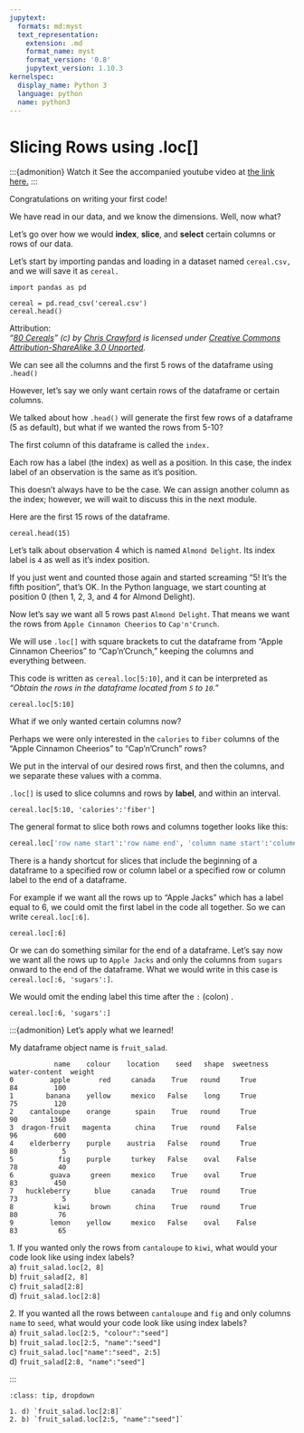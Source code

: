 ```yaml
---
jupytext:
  formats: md:myst
  text_representation:
    extension: .md
    format_name: myst
    format_version: '0.8'
    jupytext_version: 1.10.3
kernelspec:
  display_name: Python 3
  language: python
  name: python3
---
```


# Slicing Rows using .loc\[\]

:::{admonition} Watch it
See the accompanied youtube video at <a href="https://www.youtube.com/embed/W88f5DAl9hk?start=378&end=647" target="_blank">the link here.</a>
:::

Congratulations on writing your first code\!

We have read in our data, and we know the dimensions. Well, now what?

Let’s go over how we would **index**, **slice**, and **select** certain
columns or rows of our data.

Let’s start by importing pandas and loading in a dataset named
`cereal.csv,` and we will save it as `cereal.`

```{code-cell} ipython3
import pandas as pd
  
cereal = pd.read_csv('cereal.csv')
cereal.head()
```

Attribution:  
*“[80 Cereals](https://www.kaggle.com/crawford/80-cereals/)” (c) by
[Chris Crawford](https://www.linkedin.com/in/crawforc3/) is licensed
under [Creative Commons Attribution-ShareAlike 3.0
Unported](http://creativecommons.org/licenses/by-sa/3.0/).*

We can see all the columns and the first 5 rows of the dataframe using
`.head()`

However, let’s say we only want certain rows of the dataframe or
certain columns.

We talked about how `.head()` will generate the first few rows of a
dataframe (5 as default), but what if we wanted the rows from 5-10?

The first column of this dataframe is called the `index.`

Each row has a label (the index) as well as a position. In this case,
the index label of an observation is the same as it’s position.

This doesn’t always have to be the case. We can assign another column as
the index; however, we will wait to discuss this in the next module.

Here are the first 15 rows of the dataframe.

```{code-cell} ipython3
cereal.head(15)
```


Let’s talk about observation 4 which is named `Almond Delight`. Its
index label is `4` as well as it’s index position.

If you just went and counted those again and started screaming “5\! It’s
the fifth position”, that’s OK. In the Python language, we start
counting at position 0 (then 1, 2, 3, and 4 for Almond Delight).

Now let’s say we want all 5 rows past `Almond Delight`. That means we
want the rows from `Apple Cinnamon Cheerios` to `Cap'n'Crunch`.

We will use `.loc[]` with square brackets to cut the dataframe from
“Apple Cinnamon Cheerios” to “Cap’n’Crunch,” keeping the columns and
everything between.

This code is written as `cereal.loc[5:10]`, and it can be interpreted as
*“Obtain the rows in the dataframe located from `5` to `10`.”*

```{code-cell} ipython3
cereal.loc[5:10]
```

What if we only wanted certain columns now?

Perhaps we were only interested in the `calories` to `fiber` columns of
the “Apple Cinnamon Cheerios” to “Cap’n’Crunch” rows?

We put in the interval of our desired rows first, and then the columns,
and we separate these values with a comma.

`.loc[]` is used to slice columns and rows by **label**, and within an
interval.

```{code-cell} ipython3
cereal.loc[5:10, 'calories':'fiber']
```


The general format to slice both rows and columns together looks like
this:

``` python
cereal.loc['row name start':'row name end', 'column name start':'column name end']
```

There is a handy shortcut for slices that include the beginning of a
dataframe to a specified row or column label or a specified row or
column label to the end of a dataframe.

For example if we want all the rows up to “Apple Jacks” which has a
label equal to 6, we could omit the first label in the code all
together. So we can write `cereal.loc[:6]`.

```{code-cell} ipython3
cereal.loc[:6]
```

Or we can do something similar for the end of a dataframe. Let’s say now
we want all the rows up to `Apple Jacks` and only the columns from
`sugars` onward to the end of the dataframe. What we would write in this
case is `cereal.loc[:6, 'sugars':]`.

We would omit the ending label this time after the `:` (colon) .


```{code-cell} ipython3
cereal.loc[:6, 'sugars':]
```

:::{admonition} Let’s apply what we learned!

My dataframe object name is `fruit_salad`.

```out
           name    colour    location    seed   shape  sweetness   water-content  weight
0         apple       red     canada    True   round     True          84         100
1        banana    yellow     mexico   False    long     True          75         120
2    cantaloupe    orange      spain    True   round     True          90        1360
3  dragon-fruit   magenta      china    True   round    False          96         600
4    elderberry    purple    austria   False   round     True          80           5
5           fig    purple     turkey   False    oval    False          78          40
6         guava     green     mexico    True    oval     True          83         450
7   huckleberry      blue     canada    True   round     True          73           5
8          kiwi     brown      china    True   round     True          80          76
9         lemon    yellow     mexico   False    oval    False          83          65
```

1\. If you wanted only the rows from `cantaloupe` to `kiwi`, what would your code look like using index labels?       
a) `fruit_salad.loc[2, 8]`         
b) `fruit_salad[2, 8]`            
c) `fruit_salad[2:8]`               
d) `fruit_salad.loc[2:8]`                  
 

2\. If you wanted all the rows between `cantaloupe` and `fig` and only columns `name` to `seed`, what would your code look like using index labels?      
a) `fruit_salad.loc[2:5, "colour":"seed"]`           
b) `fruit_salad.loc[2:5, "name":"seed"]`                            
c) `fruit_salad.loc["name":"seed", 2:5]`                   
d) `fruit_salad[2:8, "name":"seed"]`                    

:::

```{admonition} Solutions!
:class: tip, dropdown

1. d) `fruit_salad.loc[2:8]`          
2. b) `fruit_salad.loc[2:5, "name":"seed"]`           

```
